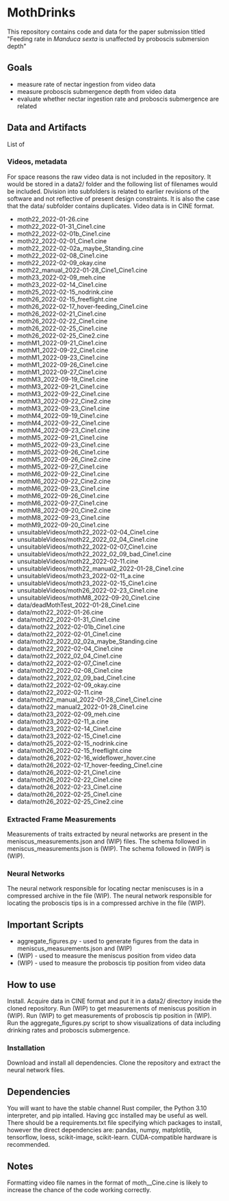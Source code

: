 # MothDrinks
This repository contains code and data for the paper submission titled "Feeding rate in *Manduca sexta* is unaffected by proboscis
submersion depth"

## Goals
* measure rate of nectar ingestion from video data
* measure proboscis submergence depth from video data
* evaluate whether nectar ingestion rate and proboscis submergence are related

## Data and Artifacts
List of 

### Videos, metadata
For space reasons the raw video data is not included in the repository. It would be stored in a data2/ folder and the following list of filenames would be included. Division into subfolders is related to earlier revisions of the software and not reflective of present design constraints. It is also the case that the data/ subfolder contains duplicates. Video data is in CINE format.
* moth22_2022-01-26.cine
* moth22_2022-01-31_Cine1.cine
* moth22_2022-02-01b_Cine1.cine
* moth22_2022-02-01_Cine1.cine
* moth22_2022-02-02a_maybe_Standing.cine
* moth22_2022-02-08_Cine1.cine
* moth22_2022-02-09_okay.cine
* moth22_manual_2022-01-28_Cine1_Cine1.cine
* moth23_2022-02-09_meh.cine
* moth23_2022-02-14_Cine1.cine
* moth25_2022-02-15_nodrink.cine
* moth26_2022-02-15_freeflight.cine
* moth26_2022-02-17_hover-feeding_Cine1.cine
* moth26_2022-02-21_Cine1.cine
* moth26_2022-02-22_Cine1.cine
* moth26_2022-02-25_Cine1.cine
* moth26_2022-02-25_Cine2.cine
* mothM1_2022-09-21_Cine1.cine
* mothM1_2022-09-22_Cine1.cine
* mothM1_2022-09-23_Cine1.cine
* mothM1_2022-09-26_Cine1.cine
* mothM1_2022-09-27_Cine1.cine
* mothM3_2022-09-19_Cine1.cine
* mothM3_2022-09-21_Cine1.cine
* mothM3_2022-09-22_Cine1.cine
* mothM3_2022-09-22_Cine2.cine
* mothM3_2022-09-23_Cine1.cine
* mothM4_2022-09-19_Cine1.cine
* mothM4_2022-09-22_Cine1.cine
* mothM4_2022-09-23_Cine1.cine
* mothM5_2022-09-21_Cine1.cine
* mothM5_2022-09-23_Cine1.cine
* mothM5_2022-09-26_Cine1.cine
* mothM5_2022-09-26_Cine2.cine
* mothM5_2022-09-27_Cine1.cine
* mothM6_2022-09-22_Cine1.cine
* mothM6_2022-09-22_Cine2.cine
* mothM6_2022-09-23_Cine1.cine
* mothM6_2022-09-26_Cine1.cine
* mothM6_2022-09-27_Cine1.cine
* mothM8_2022-09-20_Cine2.cine
* mothM8_2022-09-23_Cine1.cine
* mothM9_2022-09-20_Cine1.cine
* unsuitableVideos/moth22_2022-02-04_Cine1.cine
* unsuitableVideos/moth22_2022_02_04_Cine1.cine
* unsuitableVideos/moth22_2022-02-07_Cine1.cine
* unsuitableVideos/moth22_2022_02_09_bad_Cine1.cine
* unsuitableVideos/moth22_2022-02-11.cine
* unsuitableVideos/moth22_manual2_2022-01-28_Cine1.cine
* unsuitableVideos/moth23_2022-02-11_a.cine
* unsuitableVideos/moth23_2022-02-15_Cine1.cine
* unsuitableVideos/moth26_2022-02-23_Cine1.cine
* unsuitableVideos/mothM8_2022-09-20_Cine1.cine
* data/deadMothTest_2022-01-28_Cine1.cine
* data/moth22_2022-01-26.cine
* data/moth22_2022-01-31_Cine1.cine
* data/moth22_2022-02-01b_Cine1.cine
* data/moth22_2022-02-01_Cine1.cine
* data/moth22_2022_02_02a_maybe_Standing.cine
* data/moth22_2022-02-04_Cine1.cine
* data/moth22_2022_02_04_Cine1.cine
* data/moth22_2022-02-07_Cine1.cine
* data/moth22_2022-02-08_Cine1.cine
* data/moth22_2022_02_09_bad_Cine1.cine
* data/moth22_2022-02-09_okay.cine
* data/moth22_2022-02-11.cine
* data/moth22_manual_2022-01-28_Cine1_Cine1.cine
* data/moth22_manual2_2022-01-28_Cine1.cine
* data/moth23_2022-02-09_meh.cine
* data/moth23_2022-02-11_a.cine
* data/moth23_2022-02-14_Cine1.cine
* data/moth23_2022-02-15_Cine1.cine
* data/moth25_2022-02-15_nodrink.cine
* data/moth26_2022-02-15_freeflight.cine
* data/moth26_2022-02-16_wideflower_hover.cine
* data/moth26_2022-02-17_hover-feeding_Cine1.cine
* data/moth26_2022-02-21_Cine1.cine
* data/moth26_2022-02-22_Cine1.cine
* data/moth26_2022-02-23_Cine1.cine
* data/moth26_2022-02-25_Cine1.cine
* data/moth26_2022-02-25_Cine2.cine

### Extracted Frame Measurements
Measurements of traits extracted by neural networks are present in the meniscus_measurements.json and (WIP) files.
The schema followed in meniscus_measurements.json is (WIP). The schema followed in (WIP) is (WIP).

### Neural Networks
The neural network responsible for locating nectar meniscuses is in a compressed archive in the file (WIP).
The neural network responsible for locating the proboscis tips is in a compressed archive in the file (WIP).

## Important Scripts
* aggregate_figures.py - used to generate figures from the data in meniscus_measurements.json and (WIP)
* (WIP) - used to measure the meniscus position from video data
* (WIP) - used to measure the proboscis tip position from video data

## How to use
Install. Acquire data in CINE format and put it in a data2/ directory inside the cloned repository. Run (WIP) to get measurements of meniscus position in (WIP). Run (WIP) to get measurements of proboscis tip position in (WIP). Run the aggregate_figures.py script to show visualizations of data including drinking rates and proboscis submergence. 

### Installation
Download and install all dependencies. Clone the repository and extract the neural network files. 


## Dependencies
You will want to have the stable channel Rust compiler, the Python 3.10 interpreter, and pip intalled. Having gcc installed may be useful as well.
There should be a requirements.txt file specifying which packages to install, however the direct dependencies are:
pandas, numpy, matplotlib, tensorflow, loess, scikit-image, scikit-learn. CUDA-compatible hardware is recommended.

## Notes
Formatting video file names in the format of moth<id>_<date>_Cine<number>.cine is likely to increase the chance of the code working correctly.
